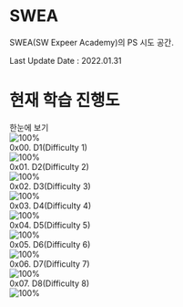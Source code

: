 # SWEA
SWEA(SW Expeer Academy)의 PS 시도 공간.

Last Update Date : 2022.01.31   

# 현재 학습 진행도  
한눈에 보기    
![100%](https://progress-bar.dev/34/?scale=738&title=progress&width=500&color=babaca&suffix=/738)   
0x00. D1(Difficulty 1)    
![100%](https://progress-bar.dev/19/?scale=19&title=progress&width=500&color=babaca&suffix=/19)    
0x01. D2(Difficulty 2)    
![100%](https://progress-bar.dev/1/?scale=36&title=progress&width=500&color=babaca&suffix=/36)    
0x02. D3(Difficulty 3)      
![100%](https://progress-bar.dev/11/?scale=147&title=progress&width=500&color=babaca&suffix=/147)  
0x03. D4(Difficulty 4)    
![100%](https://progress-bar.dev/4/?scale=137&title=progress&width=500&color=babaca&suffix=/137)    
0x04. D5(Difficulty 5)    
![100%](https://progress-bar.dev/1/?scale=120&title=progress&width=500&color=babaca&suffix=/120)  
0x05. D6(Difficulty 6)     
![100%](https://progress-bar.dev/0/?scale=155&title=progress&width=500&color=babaca&suffix=/155)    
0x06. D7(Difficulty 7)    
![100%](https://progress-bar.dev/0/?scale=100&title=progress&width=500&color=babaca&suffix=/100)  
0x07. D8(Difficulty 8)    
![100%](https://progress-bar.dev/0/?scale=3&title=progress&width=500&color=babaca&suffix=/3)     